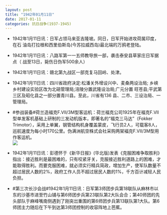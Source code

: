 ```yaml
---
layout: post
title: "1942年01月11日"
date: 2017-01-11
categories: 抗日战争(1937-1945)
---
```


<meta name="referrer" content="no-referrer" />

- 1942年1月11日讯：日军占领马来亚吉隆坡。同日，日军开始进攻荷属印度，在石 油岛打拉根和西里伯斯岛(今苏拉威西岛)最北端的万鸦老登陆。 

- 1942年1月11日讯：八路军第一一五师教导旅一部，袭击泰安县草家庄日军据点（ 战至13日，毙伤日伪军500余人） 

- 1942年1月11日讯：赣北第九战区一部克复马回岭、处津。 

- 1942年1月11日讯：四川省政府决定:松潘关外增设兴中、麦桑两设治局; 乡峡乡村建设实验区改为北碚管理局;涪陵分置武隆设治局;广元分置 旺苍县;平武第三区及昭化县之一部分置青川县。至此，川省有136 县、二市、三设治局、一管理局。 

- #参战装备#荷兰造福克F.VII/3M型客运机：荷兰福克公司1925年在福克F.VII型单发客机基础上研制的三发动机版本，即著名的“福克三马达”（Fokker Trimotor），采用上单翼，钢管结构机身覆盖蒙皮，飞行员2人，可载客8人，巡航速度为每小时170公里。伪满洲航空株式会社采购两架褔克F.VII/3M型用作客运机。 <br/><img src="https://ww3.sinaimg.cn/large/aca367d8jw1fbmglgi42qj20dc1di0zq.jpg" />

- 1942年1月11日讯：彭德怀于《新华日报》(华北版)发表《克服困难争取胜利》指出：接近胜利是最困难的，只有咬紧牙关，克服接近胜利道路上的困难，才能取得胜利。而要克服困难，就必须实行精兵简政，增加生产，使军队数量不超过居民人数的2%，政府工作人员不超过居民人数的1%，千方百计减轻人民负担。 

- #第三次长沙会战#1942年1月11日讯：日军第3师团步兵第18联队从麻林市以东的沙基市进至竹山铺与第6师团步兵第23联队第2大队会合；第40师团的先头部队于麻峰嘴南侧遇到了刚突岀重围的第6师团步兵第13联队第1大队。第6师团主力随后在下午到达第3师团控制的收容阵地上芭蕉。 

